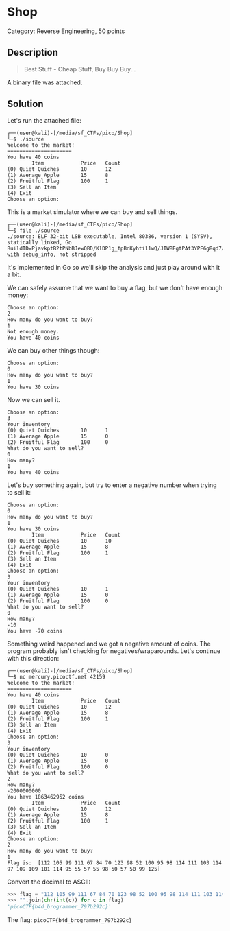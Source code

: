 # Shop
Category: Reverse Engineering, 50 points

## Description

> Best Stuff - Cheap Stuff, Buy Buy Buy... 

A binary file was attached.

## Solution

Let's run the attached file:

```console
┌──(user@kali)-[/media/sf_CTFs/pico/Shop]
└─$ ./source
Welcome to the market!
=====================
You have 40 coins
        Item            Price   Count
(0) Quiet Quiches       10      12
(1) Average Apple       15      8
(2) Fruitful Flag       100     1
(3) Sell an Item
(4) Exit
Choose an option:

```

This is a market simulator where we can buy and sell things.

```console
┌──(user@kali)-[/media/sf_CTFs/pico/Shop]
└─$ file ./source
./source: ELF 32-bit LSB executable, Intel 80386, version 1 (SYSV), statically linked, Go BuildID=PjavkptB2tPNbBJewQBD/KlDP1g_fpBnKyhti11wQ/JIWBEgtPAt3YPE6g8qd7/pWlMkjZuAYGqbSv46xuR, with debug_info, not stripped
```

It's implemented in Go so we'll skip the analysis and just play around with it a bit.

We can safely assume that we want to buy a flag, but we don't have enough money:

```
Choose an option:
2
How many do you want to buy?
1
Not enough money.
You have 40 coins
```

We can buy other things though:

```
Choose an option:
0
How many do you want to buy?
1
You have 30 coins
```

Now we can sell it. 

```
Choose an option:
3
Your inventory
(0) Quiet Quiches       10      1
(1) Average Apple       15      0
(2) Fruitful Flag       100     0
What do you want to sell?
0
How many?
1
You have 40 coins
```

Let's buy something again, but try to enter a negative number when trying to sell it:

```
Choose an option:
0
How many do you want to buy?
1
You have 30 coins
        Item            Price   Count
(0) Quiet Quiches       10      10
(1) Average Apple       15      8
(2) Fruitful Flag       100     1
(3) Sell an Item
(4) Exit
Choose an option:
3
Your inventory
(0) Quiet Quiches       10      1
(1) Average Apple       15      0
(2) Fruitful Flag       100     0
What do you want to sell?
0
How many?
-10
You have -70 coins
```

Something weird happened and we got a negative amount of coins. The program probably isn't checking for negatives/wraparounds. Let's continue with this direction:

```console
┌──(user@kali)-[/media/sf_CTFs/pico/Shop]
└─$ nc mercury.picoctf.net 42159
Welcome to the market!
=====================
You have 40 coins
        Item            Price   Count
(0) Quiet Quiches       10      12
(1) Average Apple       15      8
(2) Fruitful Flag       100     1
(3) Sell an Item
(4) Exit
Choose an option:
3
Your inventory
(0) Quiet Quiches       10      0
(1) Average Apple       15      0
(2) Fruitful Flag       100     0
What do you want to sell?
2
How many?
-2000000000
You have 1863462952 coins
        Item            Price   Count
(0) Quiet Quiches       10      12
(1) Average Apple       15      8
(2) Fruitful Flag       100     1
(3) Sell an Item
(4) Exit
Choose an option:
2
How many do you want to buy?
1
Flag is:  [112 105 99 111 67 84 70 123 98 52 100 95 98 114 111 103 114 97 109 109 101 114 95 55 57 55 98 50 57 50 99 125]
```

Convert the decimal to ASCII:

```python
>>> flag = "112 105 99 111 67 84 70 123 98 52 100 95 98 114 111 103 114 97 109 109 101 114 95 55 57 55 98 50 57 50 99 125".split(" ")
>>> "".join(chr(int(c)) for c in flag)
'picoCTF{b4d_brogrammer_797b292c}'
```

The flag: `picoCTF{b4d_brogrammer_797b292c}`